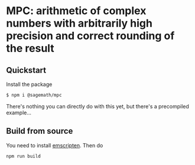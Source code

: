 # MPC: arithmetic of complex numbers with arbitrarily high precision and correct rounding of the result

## Quickstart

Install the package

```sh
$ npm i @sagemath/mpc
```

There's nothing you can directly do with this yet, but there's a precompiled example...

## Build from source

You need to install [emscripten](https://emscripten.org/docs/getting_started/downloads.html). Then do

```
npm run build
```